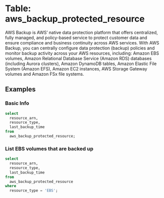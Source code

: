 # Table: aws_backup_protected_resource

AWS Backup is AWS’ native data protection platform that offers centralized, fully managed, and policy-based service to protect customer data and ensure compliance and business continuity across AWS services. With AWS Backup, you can centrally configure data protection (backup) policies and monitor backup activity across your AWS resources, including: Amazon EBS volumes, Amazon Relational Database Service (Amazon RDS) databases (including Aurora clusters), Amazon DynamoDB tables, Amazon Elastic File System (Amazon EFS), Amazon EC2 instances, AWS Storage Gateway volumes and Amazon FSx file systems.

## Examples

### Basic Info

```sql
select
  resource_arn,
  resource_type,
  last_backup_time
from
  aws_backup_protected_resource;
```

### List EBS volumes that are backed up

```sql
select
  resource_arn,
  resource_type,
  last_backup_time
from
  aws_backup_protected_resource
where
  resource_type = 'EBS';
```
